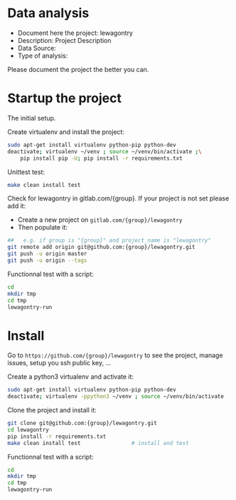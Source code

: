 # Data analysis
- Document here the project: lewagontry
- Description: Project Description
- Data Source:
- Type of analysis:

Please document the project the better you can.

# Startup the project

The initial setup.

Create virtualenv and install the project:
```bash
sudo apt-get install virtualenv python-pip python-dev
deactivate; virtualenv ~/venv ; source ~/venv/bin/activate ;\
    pip install pip -U; pip install -r requirements.txt
```

Unittest test:
```bash
make clean install test
```

Check for lewagontry in gitlab.com/{group}.
If your project is not set please add it:

- Create a new project on `gitlab.com/{group}/lewagontry`
- Then populate it:

```bash
##   e.g. if group is "{group}" and project_name is "lewagontry"
git remote add origin git@github.com:{group}/lewagontry.git
git push -u origin master
git push -u origin --tags
```

Functionnal test with a script:

```bash
cd
mkdir tmp
cd tmp
lewagontry-run
```

# Install

Go to `https://github.com/{group}/lewagontry` to see the project, manage issues,
setup you ssh public key, ...

Create a python3 virtualenv and activate it:

```bash
sudo apt-get install virtualenv python-pip python-dev
deactivate; virtualenv -ppython3 ~/venv ; source ~/venv/bin/activate
```

Clone the project and install it:

```bash
git clone git@github.com:{group}/lewagontry.git
cd lewagontry
pip install -r requirements.txt
make clean install test                # install and test
```
Functionnal test with a script:

```bash
cd
mkdir tmp
cd tmp
lewagontry-run
```
